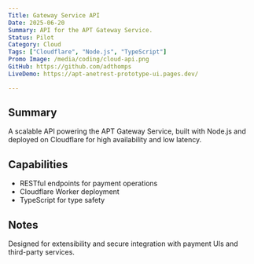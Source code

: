 ```yaml
---
Title: Gateway Service API
Date: 2025-06-20
Summary: API for the APT Gateway Service.
Status: Pilot
Category: Cloud
Tags: ["Cloudflare", "Node.js", "TypeScript"]
Promo Image: /media/coding/cloud-api.png
GitHub: https://github.com/adthomps
LiveDemo: https://apt-anetrest-prototype-ui.pages.dev/

---
```


## Summary

A scalable API powering the APT Gateway Service, built with Node.js and deployed on Cloudflare for high availability and low latency.

## Capabilities

- RESTful endpoints for payment operations
- Cloudflare Worker deployment
- TypeScript for type safety

## Notes

Designed for extensibility and secure integration with payment UIs and third-party services.
